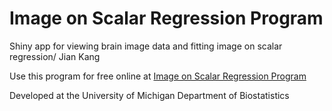 # Image on Scalar Regression Program

Shiny app for viewing brain image data and fitting image on scalar regression/ Jian Kang

Use this program for free online at [Image on Scalar Regression Program](https://umich-biostatistics.shinyapps.io/soir)

Developed at the University of Michigan Department of Biostatistics
